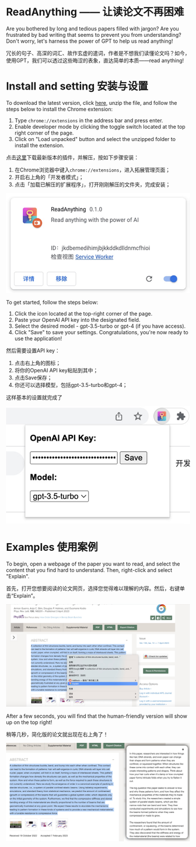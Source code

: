 # ReadAnything —— 让读论文不再困难

Are you bothered by long and tedious papers filled with jargon? Are you frustrated by bad writing that seems to prevent you from understanding? Don't worry, let's harness the power of GPT to help us read anything!

冗长的句子、高深的词汇、故作玄虚的遣词，作者是不想我们读懂论文吗？如今，使用GPT，我们可以透过这些晦涩的表象，直达简单的本质——read anything!

# Install and setting 安装与设置

To download the latest version, click [here](https://github.com/Zhangyanbo/ReadAnything/releases), unzip the file, and follow the steps below to install the Chrome extension:

1. Type `chrome://extensions` in the address bar and press enter.
2. Enable developer mode by clicking the toggle switch located at the top right corner of the page.
3. Click on "Load unpacked" button and select the unzipped folder to install the extension.


点击[这里](https://github.com/Zhangyanbo/ReadAnything/releases)下载最新版本的插件，并解压，按如下步骤安装：

1. 在Chrome浏览器中键入`chrome://extensions`，进入拓展管理页面；
2. 开启右上角的「开发者模式」；
3. 点击「加载已解压的扩展程序」，打开刚刚解压的文件夹，完成安装；

![installed](./images/installed.jpg)

To get started, follow the steps below:

1. Click the icon located at the top-right corner of the page.
2. Paste your OpenAI API key into the designated field.
3. Select the desired model - gpt-3.5-turbo or gpt-4 (if you have access).
4. Click "Save" to save your settings.
Congratulations, you're now ready to use the application!

然后需要设置API key：

1. 点击右上角的图标；
2. 将你的OpenAI API key粘贴到其中；
3. 点击Save保存；
4. 你还可以选择模型，包括gpt-3.5-turbo和gpt-4；

这样基本的设置就完成了

![](/images/apikey.jpg)

# Examples 使用案例

To begin, open a webpage of the paper you want to read, and select the content that you find hard to understand. Then, right-click and select "Explain".

首先，打开您想要阅读的论文网页，选择您觉得难以理解的内容。然后，右键单击“Explain”。

![](/images/example_clik.jpg)

After a few seconds, you will find that the human-friendly version will show up on the top right!

稍等几秒，简化版的论文就出现在右上角了！

![](./images/result.jpg)